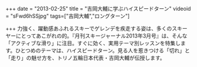 +++
date = "2013-02-25"
title = "吉岡大輔に学ぶハイスピードターン"
videoid = "sFwd6hSSjpg"
tags=["吉岡大輔","ロングターン"]

+++
力強く、躍動感あふれるスキーでゲレンデを疾走する姿は、多くのスキーヤーにとってあ­こがれの的。『月刊スキージャーナル2013年3月号』は、そんな「アクティブな滑り­」に注目。すぐに効く、実用テーマ別レッスンを特集します。ひとつめのテーマは、ハイ­スピードターン。見る人を惹きつける「切れ」と「走り」の魅せ方を、トリノ五輪日本代­表・吉岡大輔が伝授します。
